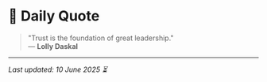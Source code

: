 # 📜 Daily Quote

> "Trust is the foundation of great leadership."  
> — **Lolly Daskal**

---

_Last updated: 10 June 2025 ⏳_
